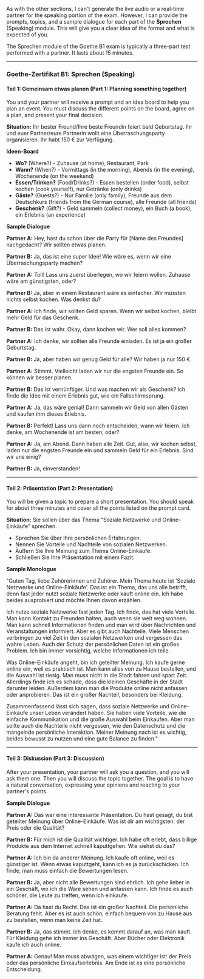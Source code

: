 As with the other sections, I can't generate the live audio or a real-time partner for the speaking
portion of the exam. However, I can provide the prompts, topics, and a sample dialogue for each part
of the **Sprechen** (Speaking) module. This will give you a clear idea of the format and what is
expected of you.

The Sprechen module of the Goethe B1 exam is typically a three-part test performed with a partner. It lasts
about 15 minutes.

---

### **Goethe-Zertifikat B1: Sprechen (Speaking)**

#### **Teil 1: Gemeinsam etwas planen (Part 1: Planning something together)**

You and your partner will receive a prompt and an idea board to help you plan an event. You must
discuss the different points on the board, agree on a plan, and present your final decision.

**Situation:** Ihr bester Freund/Ihre beste Freundin feiert bald Geburtstag. Ihr und euer
Partner/eure Partnerin wollt eine Überraschungsparty organisieren. Ihr habt 150 € zur
Verfügung.

**Ideen-Board**
* **Wo?** (Where?) - Zuhause (at home), Restaurant, Park
* **Wann?** (When?) - Vormittags (in the morning), Abends (in the evening), Wochenende (on the weekend)
* **Essen/Trinken?** (Food/Drinks?) - Essen bestellen (order food), selbst kochen (cook yourself), nur Getränke (only drinks)
* **Gäste?** (Guests?) - Nur Familie (only family), Freunde aus dem Deutschkurs (friends from the German course), alle Freunde (all friends)
* **Geschenk?** (Gift?) - Geld sammeln (collect money), ein Buch (a book), ein Erlebnis (an experience)

**Sample Dialogue**

**Partner A:** Hey, hast du schon über die Party für [Name des Freundes] nachgedacht? Wir
sollten etwas planen.

**Partner B:** Ja, das ist eine super Idee! Wie wäre es, wenn wir eine Überraschungsparty
machen?

**Partner A:** Toll! Lass uns zuerst überlegen, wo wir feiern wollen. Zuhause wäre am
günstigsten, oder?

**Partner B:** Ja, aber in einem Restaurant wäre es einfacher. Wir müssten nichts selbst
kochen. Was denkst du?

**Partner A:** Ich finde, wir sollten Geld sparen. Wenn wir selbst kochen, bleibt mehr Geld
für das Geschenk.

**Partner B:** Das ist wahr. Okay, dann kochen wir. Wer soll alles kommen?

**Partner A:** Ich denke, wir sollten alle Freunde einladen. Es ist ja ein großer Geburtstag.

**Partner B:** Ja, aber haben wir genug Geld für alle? Wir haben ja nur 150 €.

**Partner A:** Stimmt. Vielleicht laden wir nur die engsten Freunde ein. So können wir
besser planen.

**Partner B:** Das ist vernünftiger. Und was machen wir als Geschenk? Ich finde die Idee
mit einem Erlebnis gut, wie ein Fallschirmsprung.

**Partner A:** Ja, das wäre genial! Dann sammeln wir Geld von allen Gästen und kaufen ihm
dieses Erlebnis.

**Partner B:** Perfekt! Lass uns dann noch entscheiden, wann wir feiern. Ich denke, am
Wochenende ist am besten, oder?

**Partner A:** Ja, am Abend. Dann haben alle Zeit. Gut, also, wir kochen selbst, laden nur
die engsten Freunde ein und sammeln Geld für ein Erlebnis. Sind wir uns einig?

**Partner B:** Ja, einverstanden!

---

#### **Teil 2: Präsentation (Part 2: Presentation)**

You will be given a topic to prepare a short presentation. You should speak for about
three minutes and cover all the points listed on the prompt card.

**Situation:** Sie sollen über das Thema "Soziale Netzwerke und Online-Einkäufe"
sprechen.

* Sprechen Sie über Ihre persönlichen Erfahrungen.
* Nennen Sie Vorteile und Nachteile von sozialen Netzwerken.
* Äußern Sie Ihre Meinung zum Thema Online-Einkäufe.
* Schließen Sie Ihre Präsentation mit einem Fazit.

**Sample Monologue**

"Guten Tag, liebe Zuhörerinnen und Zuhörer. Mein Thema heute ist 'Soziale Netzwerke und
Online-Einkäufe'. Das ist ein Thema, das uns alle betrifft, denn fast jeder nutzt
soziale Netzwerke oder kauft online ein. Ich habe beides ausprobiert und möchte Ihnen
davon erzählen.

Ich nutze soziale Netzwerke fast jeden Tag. Ich finde, das hat viele Vorteile. Man
kann Kontakt zu Freunden halten, auch wenn sie weit weg wohnen. Man kann schnell
Informationen finden und man wird über Nachrichten und Veranstaltungen informiert.
Aber es gibt auch Nachteile. Viele Menschen verbringen zu viel Zeit in den sozialen
Netzwerken und vergessen das wahre Leben. Auch der Schutz der persönlichen Daten ist
ein großes Problem. Ich bin immer vorsichtig, welche Informationen ich teile.

Was Online-Einkäufe angeht, bin ich geteilter Meinung. Ich kaufe gerne online ein,
weil es praktisch ist. Man kann alles von zu Hause bestellen, und die Auswahl ist
riesig. Man muss nicht in die Stadt fahren und spart Zeit. Allerdings finde ich es
schade, dass die kleinen Geschäfte in der Stadt darunter leiden. Außerdem kann man die
Produkte online nicht anfassen oder anprobieren. Das ist ein großer Nachteil,
besonders bei Kleidung.

Zusammenfassend lässt sich sagen, dass soziale Netzwerke und Online-Einkäufe unser
Leben verändert haben. Sie haben viele Vorteile, wie die einfache Kommunikation und
die große Auswahl beim Einkaufen. Aber man sollte auch die Nachteile nicht
vergessen, wie den Datenschutz und die mangelnde persönliche Interaktion. Meiner
Meinung nach ist es wichtig, beides bewusst zu nutzen und eine gute Balance zu finden."

---

#### **Teil 3: Diskussion (Part 3: Discussion)**

After your presentation, your partner will ask you a question, and you will ask them one.
Then you will discuss the topic together. The goal is to have a natural conversation,
expressing your opinions and reacting to your partner's points.

**Sample Dialogue**

**Partner A:** Das war eine interessante Präsentation. Du hast gesagt, du bist geteilter
Meinung über Online-Einkäufe. Was ist dir am wichtigsten: der Preis oder die Qualität?

**Partner B:** Für mich ist die Qualität wichtiger. Ich habe oft erlebt, dass billige
Produkte aus dem Internet schnell kaputtgehen. Wie siehst du das?

**Partner A:** Ich bin da anderer Meinung. Ich kaufe oft online, weil es günstiger ist.
Wenn etwas kaputtgeht, kann ich es ja zurückschicken. Ich finde, man muss einfach die
Bewertungen lesen.

**Partner B:** Ja, aber nicht alle Bewertungen sind ehrlich. Ich gehe lieber in ein
Geschäft, wo ich die Ware sehen und anfassen kann. Ich finde es auch schöner, die
Leute zu treffen, wenn ich einkaufe.

**Partner A:** Da hast du Recht. Das ist ein großer Nachteil. Die persönliche Beratung
fehlt. Aber es ist auch schön, einfach bequem von zu Hause aus zu bestellen, wenn man
keine Zeit hat.

**Partner B:** Ja, das stimmt. Ich denke, es kommt darauf an, was man kauft. Für
Kleidung gehe ich immer ins Geschäft. Aber Bücher oder Elektronik kaufe ich auch online.

**Partner A:** Genau! Man muss abwägen, was einem wichtiger ist: der Preis oder das
persönliche Einkaufserlebnis. Am Ende ist es eine persönliche Entscheidung.